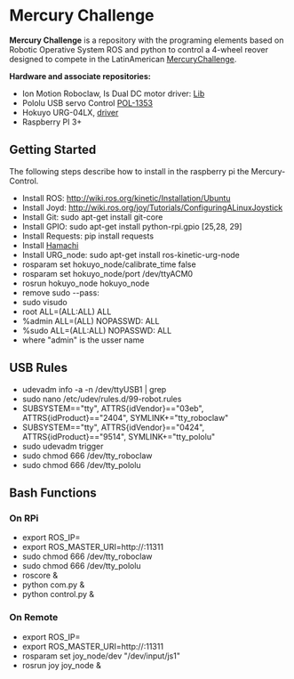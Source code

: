 # Mercury Challenge

**Mercury Challenge** is a repository with the programing elements based on Robotic Operative System ROS and python to control a 4-wheel reover designed to compete in the LatinAmerican [MercuryChallenge](https://mercurylatino.weebly.com/uploads/4/9/3/7/49370873/reglamento_v6_24012018.pdf).

**Hardware and associate repositories:**
* Ion Motion Roboclaw, Is Dual DC motor driver: [Lib](http://www.ionmc.com/downloads)
* Pololu USB servo Control [POL-1353](https://www.pololu.com/product/1353)
* Hokuyo URG-04LX, [driver](http://wiki.ros.org/hokuyo_node)
* Raspberry PI 3+

## Getting Started

The following steps describe how to install in the raspberry pi the Mercury-Control.
* Install ROS: http://wiki.ros.org/kinetic/Installation/Ubuntu
* Install Joyd: http://wiki.ros.org/joy/Tutorials/ConfiguringALinuxJoystick
* Install Git: sudo apt-get install git-core
* Install GPIO: sudo apt-get install python-rpi.gpio [25,28, 29]
* Install Requests: pip install requests
* Install [Hamachi](https://medium.com/@KyleARector/logmein-hamachi-on-raspberry-pi-ad2ba3619f3a)
* Install URG_node: sudo apt-get install ros-kinetic-urg-node
* rosparam set hokuyo_node/calibrate_time false
* rosparam set hokuyo_node/port /dev/ttyACM0
* rosrun hokuyo_node hokuyo_node
* remove sudo --pass:
* sudo visudo
* root    ALL=(ALL:ALL) ALL
* %admin ALL=(ALL) NOPASSWD: ALL
* %sudo   ALL=(ALL:ALL) NOPASSWD: ALL
* where "admin" is the usser name

## USB Rules
* udevadm info -a -n /dev/ttyUSB1 | grep
* sudo nano /etc/udev/rules.d/99-robot.rules
* SUBSYSTEM=="tty", ATTRS{idVendor}=="03eb", ATTRS{idProduct}=="2404",  SYMLINK+="tty_roboclaw"
* SUBSYSTEM=="tty", ATTRS{idVendor}=="0424", ATTRS{idProduct}=="9514",  SYMLINK+="tty_pololu"
* sudo udevadm trigger
* sudo chmod 666 /dev/tty_roboclaw
* sudo chmod 666 /dev/tty_pololu

## Bash Functions
### On RPi
* export ROS_IP=<Rpi ip>
* export ROS_MASTER_URI=http://<Rpi ip>:11311
* sudo chmod 666 /dev/tty_roboclaw
* sudo chmod 666 /dev/tty_pololu
* roscore &
* python com.py &
* python control.py &

### On Remote
* export ROS_IP=<remote ip>
* export ROS_MASTER_URI=http://<Rpi ip>:11311
* rosparam set joy_node/dev "/dev/input/js1"
* rosrun joy joy_node &




